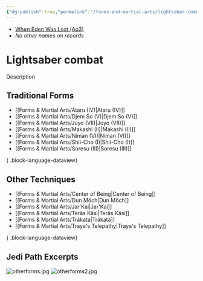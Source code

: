 ```yaml
---
{"dg-publish":true,"permalink":"/forms-and-martial-arts/lightsaber-combat/","pinned":true,"tags":["universal","utility","forcepower"],"noteIcon":"saber1"}
---
```


- [When Eden Was Lost (Ao3)](https://archiveofourown.org/works/19334440/chapters/45992584)
- *No other names on records*
# Lightsaber combat
Description

## Traditional Forms
- [[Forms & Martial Arts/Ataru (IV)\|Ataru (IV)]]
- [[Forms & Martial Arts/Djem So (V)\|Djem So (V)]]
- [[Forms & Martial Arts/Juyo (VII)\|Juyo (VII)]]
- [[Forms & Martial Arts/Makashi (II)\|Makashi (II)]]
- [[Forms & Martial Arts/Niman (VI)\|Niman (VI)]]
- [[Forms & Martial Arts/Shii-Cho (I)\|Shii-Cho (I)]]
- [[Forms & Martial Arts/Soresu (III)\|Soresu (III)]]

{ .block-language-dataview}
## Other Techniques
- [[Forms & Martial Arts/Center of Being\|Center of Being]]
- [[Forms & Martial Arts/Dun Möch\|Dun Möch]]
- [[Forms & Martial Arts/Jar'Kai\|Jar'Kai]]
- [[Forms & Martial Arts/Teräs Käsi\|Teräs Käsi]]
- [[Forms & Martial Arts/Trákata\|Trákata]]
- [[Forms & Martial Arts/Traya's Telepathy\|Traya's Telepathy]]

{ .block-language-dataview}
## Jedi Path Excerpts
![otherforms.jpg](/img/user/Photos/otherforms.jpg)
![otherforms2.jpg](/img/user/Photos/otherforms2.jpg)